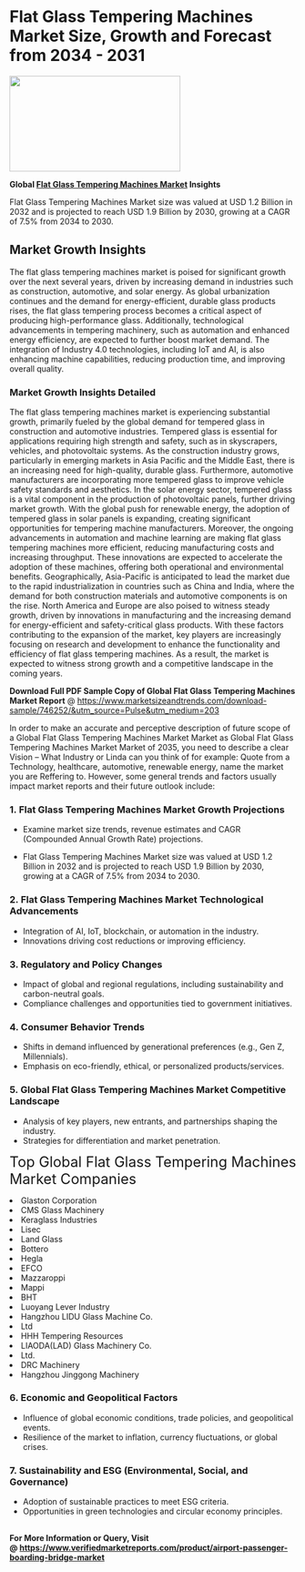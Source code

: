 <H1>Flat Glass Tempering Machines Market Size, Growth and Forecast from 2034 - 2031</H1><img class="aligncenter size-medium wp-image-584254" src="https://thirdeyenews.in/wp-content/uploads/2034/09/Global-Market-Research-300x168.jpeg" alt="" width="300" height="168" /><p><strong>Global&nbsp;<a href="https://www.marketsizeandtrends.com/download-sample/746252/&amp;utm_source=Pulse&amp;utm_medium=203">Flat Glass Tempering Machines Market</a> Insights</strong></p><p>Flat Glass Tempering Machines Market size was valued at USD 1.2 Billion in 2032 and is projected to reach USD 1.9 Billion by 2030, growing at a CAGR of 7.5% from 2034 to 2030.</p><p><h2>Market Growth Insights</h2> The flat glass tempering machines market is poised for significant growth over the next several years, driven by increasing demand in industries such as construction, automotive, and solar energy. As global urbanization continues and the demand for energy-efficient, durable glass products rises, the flat glass tempering process becomes a critical aspect of producing high-performance glass. Additionally, technological advancements in tempering machinery, such as automation and enhanced energy efficiency, are expected to further boost market demand. The integration of Industry 4.0 technologies, including IoT and AI, is also enhancing machine capabilities, reducing production time, and improving overall quality. <h3>Market Growth Insights Detailed</h3> The flat glass tempering machines market is experiencing substantial growth, primarily fueled by the global demand for tempered glass in construction and automotive industries. Tempered glass is essential for applications requiring high strength and safety, such as in skyscrapers, vehicles, and photovoltaic systems. As the construction industry grows, particularly in emerging markets in Asia Pacific and the Middle East, there is an increasing need for high-quality, durable glass. Furthermore, automotive manufacturers are incorporating more tempered glass to improve vehicle safety standards and aesthetics. In the solar energy sector, tempered glass is a vital component in the production of photovoltaic panels, further driving market growth. With the global push for renewable energy, the adoption of tempered glass in solar panels is expanding, creating significant opportunities for tempering machine manufacturers. Moreover, the ongoing advancements in automation and machine learning are making flat glass tempering machines more efficient, reducing manufacturing costs and increasing throughput. These innovations are expected to accelerate the adoption of these machines, offering both operational and environmental benefits. Geographically, Asia-Pacific is anticipated to lead the market due to the rapid industrialization in countries such as China and India, where the demand for both construction materials and automotive components is on the rise. North America and Europe are also poised to witness steady growth, driven by innovations in manufacturing and the increasing demand for energy-efficient and safety-critical glass products. With these factors contributing to the expansion of the market, key players are increasingly focusing on research and development to enhance the functionality and efficiency of flat glass tempering machines. As a result, the market is expected to witness strong growth and a competitive landscape in the coming years. </p><p><span class=""><strong>Download Full PDF Sample Copy of Global Flat Glass Tempering Machines Market Report</strong> @ <a href="https://www.marketsizeandtrends.com/download-sample/746252/&amp;utm_source=Pulse&amp;utm_medium=203" target="_blank">https://www.marketsizeandtrends.com/download-sample/746252/&amp;utm_source=Pulse&amp;utm_medium=203</a></span></p><p>In order to make an accurate and perceptive description of future scope of a Global&nbsp;Flat Glass Tempering Machines Market Market as Global&nbsp;Flat Glass Tempering Machines Market Market of 2035, you need to describe a clear Vision &ndash; What Industry or Linda can you think of for example: Quote from a Technology, healthcare, automotive, renewable energy, name the market you are Reffering to. However, some general trends and factors usually impact market reports and their future outlook include:</p><h3>1.&nbsp;<strong>Flat Glass Tempering Machines Market Growth Projections</strong></h3><ul><li>Examine market size trends, revenue estimates and CAGR (Compounded Annual Growth Rate) projections.</li><li><p>Flat Glass Tempering Machines Market size was valued at USD 1.2 Billion in 2032 and is projected to reach USD 1.9 Billion by 2030, growing at a CAGR of 7.5% from 2034 to 2030.</p></li></ul><h3>2.&nbsp;<strong>Flat Glass Tempering Machines Market Technological Advancements</strong></h3><ul><li>Integration of AI, IoT, blockchain, or automation in the industry.</li><li>Innovations driving cost reductions or improving efficiency.</li></ul><h3>3.&nbsp;<strong>Regulatory and Policy Changes</strong></h3><ul><li>Impact of global and regional regulations, including sustainability and carbon-neutral goals.</li><li>Compliance challenges and opportunities tied to government initiatives.</li></ul><h3>4.&nbsp;<strong>Consumer Behavior Trends</strong></h3><ul><li>Shifts in demand influenced by generational preferences (e.g., Gen Z, Millennials).</li><li>Emphasis on eco-friendly, ethical, or personalized products/services.</li></ul><h3>5.&nbsp;<strong>Global Flat Glass Tempering Machines Market Competitive Landscape</strong></h3><ul><li>Analysis of key players, new entrants, and partnerships shaping the industry.</li><li>Strategies for differentiation and market penetration.</li></ul><p data-pm-slice="1 1 []"><span style="color: inherit; font-family: inherit; font-size: 25px;">Top Global Flat Glass Tempering Machines Market Companies</span></p><div class="" data-test-id=""><p><li>Glaston Corporation</li><li> CMS Glass Machinery</li><li> Keraglass Industries</li><li> Lisec</li><li> Land Glass</li><li> Bottero</li><li> Hegla</li><li> EFCO</li><li> Mazzaroppi</li><li> Mappi</li><li> BHT</li><li> Luoyang Lever Industry</li><li> Hangzhou LIDU Glass Machine Co.</li><li> Ltd</li><li> HHH Tempering Resources</li><li> LIAODA(LAD) Glass Machinery Co.</li><li>Ltd.</li><li> DRC Machinery</li><li> Hangzhou Jinggong Machinery</li></p></div><h3>6.&nbsp;<strong>Economic and Geopolitical Factors</strong></h3><ul><li>Influence of global economic conditions, trade policies, and geopolitical events.</li><li>Resilience of the market to inflation, currency fluctuations, or global crises.</li></ul><h3>7.&nbsp;<strong>Sustainability and ESG (Environmental, Social, and Governance)</strong></h3><ul><li>Adoption of sustainable practices to meet ESG criteria.</li><li>Opportunities in green technologies and circular economy principles.</li></ul><h2><strong style="font-size: 14px;">For More Information or Query, Visit @&nbsp;</strong><a style="background-color: #ffffff; font-size: 14px;" href="https://www.marketsizeandtrends.com/report/flat-glass-tempering-machines-market/" target="_blank">https://www.verifiedmarketreports.com/product/airport-passenger-boarding-bridge-market</a></h2>

